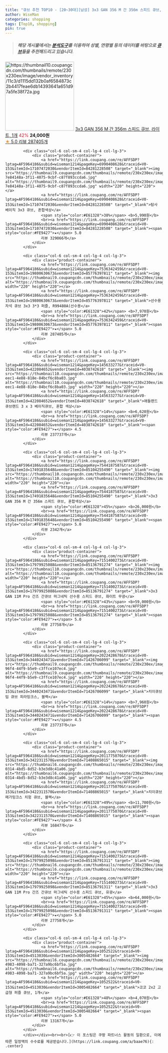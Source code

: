 ```yaml
---
title: "큐브 추천 TOP10 - [20~30대][남성] 3x3 GAN 356 M 간 356m 스피드 큐브, 라이트, 1개"
author: WiseMan
categories: shopping
tags: [Top10, shopping]
pin: true
---
```


> ##### 해당 게시물에서는 [**분석도구**](https://itemscout.io/)를 이용하여 **성별**, **연령별** 등의 데이터를 바탕으로 [**큐브**](https://link.coupang.com/a/baae76)들을 추천해드리고 있습니다.
<div class="container"><div class="row">
            <div class="col-6 col-sm-4 col-lg-4 col-lg-3">
                <div class="product-container">
                    <a href="https://link.coupang.com/re/AFFSDP?lptag=AF5964186&subid=wiseman1214&pageKey=7058145045&traceid=V0-153&itemId=17491835650&vendorItemId=85104255479" target="_blank"><img src="https://thumbnail10.coupangcdn.com/thumbnails/remote/230x230ex/image/vendor_inventory/11c3/d1115dd132b0af6584873c2b4417feae6db14393641a651d97a5fe38f72a.jpg" alt="https://thumbnail10.coupangcdn.com/thumbnails/remote/230x230ex/image/vendor_inventory/11c3/d1115dd132b0af6584873c2b4417feae6db14393641a651d97a5fe38f72a.jpg" width="220" height="220"></a>
                    <a href="https://link.coupang.com/re/AFFSDP?lptag=AF5964186&subid=wiseman1214&pageKey=7058145045&traceid=V0-153&itemId=17491835650&vendorItemId=85104255479" target="_blank">3x3 GAN 356 M 간 356m 스피드 큐브, 라이트, 1개</a>
                    <span style="color:#E61328">42%</span> <b>24,000원</b>
                    <br><a href="https://link.coupang.com/re/AFFSDP?lptag=AF5964186&subid=wiseman1214&pageKey=7058145045&traceid=V0-153&itemId=17491835650&vendorItemId=85104255479" target="_blank"><span style="color:#FE9427">★</span> 5.0
                    리뷰 287405개</a>
                </div>
            </div>
            
            <div class="col-6 col-sm-4 col-lg-4 col-lg-3">
                <div class="product-container">
                    <a href="https://link.coupang.com/re/AFFSDP?lptag=AF5964186&subid=wiseman1214&pageKey=6990408628&traceid=V0-153&itemId=17107472030&vendorItemId=84281228508" target="_blank"><img src="https://thumbnail9.coupangcdn.com/thumbnails/remote/230x230ex/image/retail/images/9184385980009267-7e84148a-3f11-4075-9cbf-c87f893ccda6.jpg" alt="https://thumbnail9.coupangcdn.com/thumbnails/remote/230x230ex/image/retail/images/9184385980009267-7e84148a-3f11-4075-9cbf-c87f893ccda6.jpg" width="220" height="220"></a>
                    <a href="https://link.coupang.com/re/AFFSDP?lptag=AF5964186&subid=wiseman1214&pageKey=6990408628&traceid=V0-153&itemId=17107472030&vendorItemId=84281228508" target="_blank">탐사 베이직 3x3 큐브, 혼합색상</a>
                    <span style="color:#E61328">38%</span> <b>5,990원</b>
                    <br><a href="https://link.coupang.com/re/AFFSDP?lptag=AF5964186&subid=wiseman1214&pageKey=6990408628&traceid=V0-153&itemId=17107472030&vendorItemId=84281228508" target="_blank"><span style="color:#FE9427">★</span> 5.0
                    리뷰 329066개</a>
                </div>
            </div>
            
            <div class="col-6 col-sm-4 col-lg-4 col-lg-3">
                <div class="product-container">
                    <a href="https://link.coupang.com/re/AFFSDP?lptag=AF5964186&subid=wiseman1214&pageKey=7536342459&traceid=V0-153&itemId=19800630673&vendorItemId=85776397811" target="_blank"><img src="https://thumbnail9.coupangcdn.com/thumbnails/remote/230x230ex/image/vendor_inventory/aaaa/420f06c35f4947235c9f7c182817cba2b3e35c3c824a02d18fe614468092.jpg" alt="https://thumbnail9.coupangcdn.com/thumbnails/remote/230x230ex/image/vendor_inventory/aaaa/420f06c35f4947235c9f7c182817cba2b3e35c3c824a02d18fe614468092.jpg" width="220" height="220"></a>
                    <a href="https://link.coupang.com/re/AFFSDP?lptag=AF5964186&subid=wiseman1214&pageKey=7536342459&traceid=V0-153&itemId=19800630673&vendorItemId=85776397811" target="_blank">선수용 자석 큐브 3x3 3*3 퍼즐, R99480A(선수용</a>
                    <span style="color:#E61328">42%</span> <b>7,970원</b>
                    <br><a href="https://link.coupang.com/re/AFFSDP?lptag=AF5964186&subid=wiseman1214&pageKey=7536342459&traceid=V0-153&itemId=19800630673&vendorItemId=85776397811" target="_blank"><span style="color:#FE9427">★</span> 5.0
                    리뷰 287405개</a>
                </div>
            </div>
            
            <div class="col-6 col-sm-4 col-lg-4 col-lg-3">
                <div class="product-container">
                    <a href="https://link.coupang.com/re/AFFSDP?lptag=AF5964186&subid=wiseman1214&pageKey=145633277&traceid=V0-153&itemId=422084652&vendorItemId=4038742618" target="_blank"><img src="https://thumbnail10.coupangcdn.com/thumbnails/remote/230x230ex/image/product/image/vendoritem/2019/05/02/4038742618/57825109-eec1-4e88-818e-84bcf6c8ba03.jpg" alt="https://thumbnail10.coupangcdn.com/thumbnails/remote/230x230ex/image/product/image/vendoritem/2019/05/02/4038742618/57825109-eec1-4e88-818e-84bcf6c8ba03.jpg" width="220" height="220"></a>
                    <a href="https://link.coupang.com/re/AFFSDP?lptag=AF5964186&subid=wiseman1214&pageKey=145633277&traceid=V0-153&itemId=422084652&vendorItemId=4038742618" target="_blank">애들랜드 큐브랜드 3 x 3 베이직큐브, 혼합 색상</a>
                    <span style="color:#E61328">14%</span> <b>6,620원</b>
                    <br><a href="https://link.coupang.com/re/AFFSDP?lptag=AF5964186&subid=wiseman1214&pageKey=145633277&traceid=V0-153&itemId=422084652&vendorItemId=4038742618" target="_blank"><span style="color:#FE9427">★</span> 4.5
                    리뷰 237737개</a>
                </div>
            </div>
            
            <div class="col-6 col-sm-4 col-lg-4 col-lg-3">
                <div class="product-container">
                    <a href="https://link.coupang.com/re/AFFSDP?lptag=AF5964186&subid=wiseman1214&pageKey=7544187587&traceid=V0-153&itemId=17491835648&vendorItemId=85104255490" target="_blank"><img src="https://thumbnail10.coupangcdn.com/thumbnails/remote/230x230ex/image/vendor_inventory/11c3/d1115dd132b0af6584873c2b4417feae6db14393641a651d97a5fe38f72a.jpg" alt="https://thumbnail10.coupangcdn.com/thumbnails/remote/230x230ex/image/vendor_inventory/11c3/d1115dd132b0af6584873c2b4417feae6db14393641a651d97a5fe38f72a.jpg" width="220" height="220"></a>
                    <a href="https://link.coupang.com/re/AFFSDP?lptag=AF5964186&subid=wiseman1214&pageKey=7544187587&traceid=V0-153&itemId=17491835648&vendorItemId=85104255490" target="_blank">3x3 GAN 356 M 간 356m 스피드 큐브, 혼합색상</a>
                    <span style="color:#E61328">45%</span> <b>26,000원</b>
                    <br><a href="https://link.coupang.com/re/AFFSDP?lptag=AF5964186&subid=wiseman1214&pageKey=7544187587&traceid=V0-153&itemId=17491835648&vendorItemId=85104255490" target="_blank"><span style="color:#FE9427">★</span> 5.0
                    리뷰 2342개</a>
                </div>
            </div>
            
            <div class="col-6 col-sm-4 col-lg-4 col-lg-3">
                <div class="product-container">
                    <a href="https://link.coupang.com/re/AFFSDP?lptag=AF5964186&subid=wiseman1214&pageKey=7151400273&traceid=V0-153&itemId=17979925088&vendorItemId=85136791274" target="_blank"><img src="https://thumbnail10.coupangcdn.com/thumbnails/remote/230x230ex/image/vendor_inventory/e302/5209b1e9d42bca2d612482a06a4222f3af96f9cc76a37276207fc58dfb89.png" alt="https://thumbnail10.coupangcdn.com/thumbnails/remote/230x230ex/image/vendor_inventory/e302/5209b1e9d42bca2d612482a06a4222f3af96f9cc76a37276207fc58dfb89.png" width="220" height="220"></a>
                    <a href="https://link.coupang.com/re/AFFSDP?lptag=AF5964186&subid=wiseman1214&pageKey=7151400273&traceid=V0-153&itemId=17979925088&vendorItemId=85136791274" target="_blank">3x3 GAN 11M Pro 간즈 간큐브 마그네틱 선수용 스피드 큐브, 화이트 무광</a>
                    <span style="color:#E61328">43%</span> <b>59,000원</b>
                    <br><a href="https://link.coupang.com/re/AFFSDP?lptag=AF5964186&subid=wiseman1214&pageKey=7151400273&traceid=V0-153&itemId=17979925088&vendorItemId=85136791274" target="_blank"><span style="color:#FE9427">★</span> 5.0
                    리뷰 27758개</a>
                </div>
            </div>
            
            <div class="col-6 col-sm-4 col-lg-4 col-lg-3">
                <div class="product-container">
                    <a href="https://link.coupang.com/re/AFFSDP?lptag=AF5964186&subid=wiseman1214&pageKey=2022428678&traceid=V0-153&itemId=3440243471&vendorItemId=71426706099" target="_blank"><img src="https://thumbnail9.coupangcdn.com/thumbnails/remote/230x230ex/image/retail/images/2020/08/27/18/7/3ae7cdc0-96f4-44f9-b5e9-c3ffce107ec4.jpg" alt="https://thumbnail9.coupangcdn.com/thumbnails/remote/230x230ex/image/retail/images/2020/08/27/18/7/3ae7cdc0-96f4-44f9-b5e9-c3ffce107ec4.jpg" width="220" height="220"></a>
                    <a href="https://link.coupang.com/re/AFFSDP?lptag=AF5964186&subid=wiseman1214&pageKey=2022428678&traceid=V0-153&itemId=3440243471&vendorItemId=71426706099" target="_blank">치이큐브 밈 큐브 피라밍크스, 블랙</a>
                    <span style="color:#E61328">14%</span> <b>7,960원</b>
                    <br><a href="https://link.coupang.com/re/AFFSDP?lptag=AF5964186&subid=wiseman1214&pageKey=2022428678&traceid=V0-153&itemId=3440243471&vendorItemId=71426706099" target="_blank"><span style="color:#FE9427">★</span> 4.5
                    리뷰 237737개</a>
                </div>
            </div>
            
            <div class="col-6 col-sm-4 col-lg-4 col-lg-3">
                <div class="product-container">
                    <a href="https://link.coupang.com/re/AFFSDP?lptag=AF5964186&subid=wiseman1214&pageKey=2011775070&traceid=V0-153&itemId=3422311570&vendorItemId=71408865015" target="_blank"><img src="https://thumbnail6.coupangcdn.com/thumbnails/remote/230x230ex/image/retail/images/2020/08/25/20/0/f4cc75f2-0314-4bd5-8d52-b3e3d8c41a06.jpg" alt="https://thumbnail6.coupangcdn.com/thumbnails/remote/230x230ex/image/retail/images/2020/08/25/20/0/f4cc75f2-0314-4bd5-8d52-b3e3d8c41a06.jpg" width="220" height="220"></a>
                    <a href="https://link.coupang.com/re/AFFSDP?lptag=AF5964186&subid=wiseman1214&pageKey=2011775070&traceid=V0-153&itemId=3422311570&vendorItemId=71408865015" target="_blank">치이큐브 메가밍크스 치헝 큐브, 블랙</a>
                    <span style="color:#E61328">49%</span> <b>11,700원</b>
                    <br><a href="https://link.coupang.com/re/AFFSDP?lptag=AF5964186&subid=wiseman1214&pageKey=2011775070&traceid=V0-153&itemId=3422311570&vendorItemId=71408865015" target="_blank"><span style="color:#FE9427">★</span> 4.5
                    리뷰 16847개</a>
                </div>
            </div>
            
            <div class="col-6 col-sm-4 col-lg-4 col-lg-3">
                <div class="product-container">
                    <a href="https://link.coupang.com/re/AFFSDP?lptag=AF5964186&subid=wiseman1214&pageKey=7151400273&traceid=V0-153&itemId=17979925098&vendorItemId=85136791311" target="_blank"><img src="https://thumbnail6.coupangcdn.com/thumbnails/remote/230x230ex/image/vendor_inventory/d4ef/f96ee2246a7bd16c614998374d765a83e0a4e60b99ebabae4e4b8c45a4c1.png" alt="https://thumbnail6.coupangcdn.com/thumbnails/remote/230x230ex/image/vendor_inventory/d4ef/f96ee2246a7bd16c614998374d765a83e0a4e60b99ebabae4e4b8c45a4c1.png" width="220" height="220"></a>
                    <a href="https://link.coupang.com/re/AFFSDP?lptag=AF5964186&subid=wiseman1214&pageKey=7151400273&traceid=V0-153&itemId=17979925098&vendorItemId=85136791311" target="_blank">3x3 GAN 11M Pro 간즈 간큐브 마그네틱 선수용 스피드 큐브, 유광</a>
                    <span style="color:#E61328">45%</span> <b>64,000원</b>
                    <br><a href="https://link.coupang.com/re/AFFSDP?lptag=AF5964186&subid=wiseman1214&pageKey=7151400273&traceid=V0-153&itemId=17979925098&vendorItemId=85136791311" target="_blank"><span style="color:#FE9427">★</span> 5.0
                    리뷰 27758개</a>
                </div>
            </div>
            
            <div class="col-6 col-sm-4 col-lg-4 col-lg-3">
                <div class="product-container">
                    <a href="https://link.coupang.com/re/AFFSDP?lptag=AF5964186&subid=wiseman1214&pageKey=1052522&traceid=V0-153&itemId=4513030&vendorItemId=3005482664" target="_blank"><img src="https://thumbnail6.coupangcdn.com/thumbnails/remote/230x230ex/image/product/image/vendoritem/2016/04/29/3005482664/d52a92b8-4983-4098-ba71-327a9bc6bf5a.jpg" alt="https://thumbnail6.coupangcdn.com/thumbnails/remote/230x230ex/image/product/image/vendoritem/2016/04/29/3005482664/d52a92b8-4983-4098-ba71-327a9bc6bf5a.jpg" width="220" height="220"></a>
                    <a href="https://link.coupang.com/re/AFFSDP?lptag=AF5964186&subid=wiseman1214&pageKey=1052522&traceid=V0-153&itemId=4513030&vendorItemId=3005482664" target="_blank">코코 2x2 고급형 퍼즐 큐브, 1개</a>
                    <span style="color:#E61328">48%</span> <b>4,070원</b>
                    <br><a href="https://link.coupang.com/re/AFFSDP?lptag=AF5964186&subid=wiseman1214&pageKey=1052522&traceid=V0-153&itemId=4513030&vendorItemId=3005482664" target="_blank"><span style="color:#FE9427">★</span> 5.0
                    리뷰 13167개</a>
                </div>
            </div>
            </div></div><br><br>[👉 이 포스팅은 쿠팡 파트너스 활동의 일환으로, 이에 따른 일정액의 수수료를 제공받습니다.](https://link.coupang.com/a/baae76){: .center}